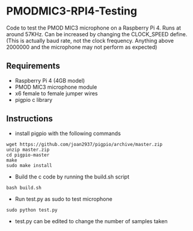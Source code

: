 # PMODMIC3-RPI4-Testing
Code to test the PMOD MIC3 microphone on a Raspberry Pi 4. Runs at around 57KHz. Can be increased by changing the CLOCK_SPEED define. (This is actually baud rate,
not the clock frequency. Anything above 2000000 and the microphone may not perform as expected)

## Requirements

* Raspberry Pi 4 (4GB model)
* PMOD MIC3 microphone module
* x6 female to female jumper wires
* pigpio c library

## Instructions

* install pigpio with the following commands

```
wget https://github.com/joan2937/pigpio/archive/master.zip
unzip master.zip
cd pigpio-master
make
sudo make install
```

* Build the c code by running the build.sh script
```
bash build.sh
```
* Run test.py as sudo to test microphone
```
sudo python test.py
```
* test.py can be edited to change the number of samples taken

